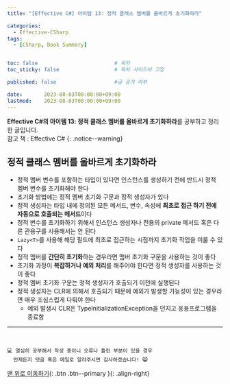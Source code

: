 ```yaml
---
title: "[Effective C#] 아이템 13: 정적 클래스 멤버를 올바르게 초기화하라"

categories:
  - Effective-CSharp
tags:
  - [CSharp, Book Summary]


toc: false                         # 목차
toc_sticky: false                  # 목차 사이드바 고정

published: false                   #글 공개 여부

date:       2023-08-03T00:00:00+09:00
lastmod:    2023-08-03T00:00:00+09:00
---
```


<!-- description : 25자에서 160자 사이 -->
**Effective C#의 아이템 13: 정적 클래스 멤버를 올바르게 초기화하라**를 공부하고 정리한 글입니다.<br>
참고 책 : Effective C#
{: .notice--warning}

## 정적 클래스 멤버를 올바르게 초기화하라

- 정적 멤버 변수를 포함하는 타입이 있다면 인스턴스를 생성하기 전에 반드시 정적 멤버 변수를 초기화해야 한다
- 초기화 방법에는 정적 멤버 초기화 구문과 정적 생성자가 있다
- 정적 생성자는 타입 내에 정의된 모든 메서드, 변수, 속성에 **최초로 접근 하기 전에 자동으로 호출되는 메서드**이다
- 정적 변수를 초기화하기 위해서 인스턴스 생성자나 전용의 private 메서드 혹은 다른 관용구를 사용해서는 안 된다
- `Lazy<T>`를 사용해 해당 필드에 최초로 접근하는 시점까지 초기화 작업을 미룰 수 있다
- 정적 멤버를 **간단히 초기화**하는 경우라면 멤버 초기화 구문을 사용하는 것이 좋다
- 초기화 과정이 **복잡하거나 예외 처리**를 해주어야 한다면 정적 생성자를 사용하는 것이 좋다
- 정적 멤버 초기화 구문는 정적 생성자가 호출되기 이전에 실행된다
- 정적 생성자는 CLR에 의해서 호출되기 때문에 예외가 발생할 가능성이 있는 경우라면 매우 조심스럽게 다뤄야 한다
  - 예외 발생시 CLR은 TypeInitializationException을 던지고 응용프로그램을 종료함

***
<br>

    💻 열심히 공부해서 작성 중이니 오류나 틀린 부분이 있을 경우 
      언제든지 댓글 혹은 메일로 알려주시면 감사하겠습니다! 😸


[맨 위로 이동하기](#){: .btn .btn--primary }{: .align-right}